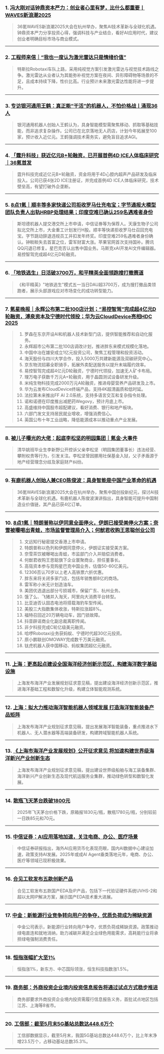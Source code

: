 ### 1. [冯大刚对话钟鼎资本严力：创业者心里有梦，比什么都重要丨WAVES新浪潮2025](https://36kr.com/p/3351260109155203?f=rss)

> 36氪WAVES新浪潮2025大会在杭州举办，聚焦AI技术革新与全球化机遇。钟鼎资本严力分享投资心得，强调科技与产业结合，看好AI应用时代，建议创业者明确目标市场与商业模式。

---


### 2. [工程师来信｜“我也一度认为激光雷达只是情绪价值”](https://36kr.com/p/3348573034699656?f=rss)

> 特斯拉Robotaxi车队上路，采用纯视觉方案引发激光雷达与视觉技术路线之争。激光雷达从业者认为其能弥补视觉方案在夜间、异形障碍物等场景的不足，且成本持续下降，性价比高。行业预计未来激光雷达性能将进一步提升。

---


### 3. [专访银河通用王鹤：真正能“干活”的机器人，不怕价格战丨涌现36人](https://36kr.com/p/3350684885707399?f=rss)

> 银河通用机器人创始人王鹤认为，具身智能模型需聚焦移动、抓取等基础技能，而非追求复杂操作。公司已在北京落地无人药店，计划今年拓展至100家，预计收入近亿元。王鹤强调技术需务实，避免盲目追求AGI。

---


### 4. [「霆升科技」获近亿元B+轮融资，已开展首例4D ICE人体临床研究｜36氪首发](https://36kr.com/p/3350605027633792?f=rss)

> 霆升科技完成近亿元B+轮融资，资金将用于4D心腔内超声产品研发及临床投入。公司已获4张2D ICE注册证，并完成首例4D ICE人体临床研究，技术壁垒高，有望打破外企垄断。

---


### 5. [8点1氪｜顺丰等多家快递公司拒收罗马仕充电宝；字节通报大模型团队负责人出轨HRBP处理结果；印度空难已确认259名遇难者身份](https://36kr.com/p/3351137481288323?f=rss)

> 斯坦德机器人提交港交所上市申请，中信证券等为保荐人。天康生物子公司拟北交所上市，大金重工计划发行H股。顺丰等快递拒收罗马仕召回充电宝。字节跳动辞退违规员工并扣发年终奖。印度空难259名遇难者身份确认。钟睒睒失去首富之位，雷军财富大涨。苹果官网首次支持国补。腾讯QQ闪退已修复。星巴克否认出售中国业务。马斯克xAI开发AI文件编辑器。易控智驾完成超4亿元D轮融资。

---


### 6. [「地铁逃生」日活破3700万，和平精英全面领跑搜打撤赛道](https://36kr.com/p/3350347863974020?f=rss)

> 《和平精英》"地铁逃生"模式五一当日DAU超3700万，成为搜打撤品类领跑者，展示头部游戏应对市场变化的成功转型能力。

---


### 7. [氪星晚报｜永辉公布第二批100店计划；“易控智驾”完成超4亿元D轮融资，溥泉资本及宁德时代领投；华为云CloudDevice亮相HDC 2025](https://36kr.com/p/3350232937832580?f=rss)

> 1. 罗森在东京开设AI和机器人技术新型门店，提供智能推荐和自动化服务。  
> 2. 永辉超市公布第二批100店调改计划，推进胖东来模式规模化落地。  
> 3. 中国中冶在雄安成立1亿元投资公司，聚焦工程管理和投资活动。  
> 4. 海天股份与四川大学合作，投入5000万共建新能源及双碳研究中心。  
> 5. 京东物流招募全职骑手，拓展外卖配送服务以提升末端履约效率。  
> 6. 易控智驾完成超4亿元D轮融资，宁德时代领投，加速无人矿卡布局。  
> 7. 理万电子获数千万元A+轮融资，用于晶圆测试设备研发升级。  
> 8. 米纯生物科技完成2000万元A轮融资，推进母婴营养产品研发及上市。  
> 9. 华为云发布CloudDevice终端产品，支持4K超清画质和低时延。  
> 10. 法拉第未来推出FF AI 2.0系统，支持多语言交互和复杂指令处理。  
> 11. 诺和诺德在印度推出减肥药Wegovy，预计月底上市。  
> 12. 高盛维持中国股市超配建议，看好消费、银行和地产板块。  
> 13. 六部门发文支持居民就业增收，增强消费信心。  
> 14. 英国公布十年工业战略，降低能源成本以推动重点产业发展。

---


### 8. [被儿子曝光的大佬：起底李松坚的明园集团｜氪金·大事件](https://36kr.com/p/3350119378379143?f=rss)

> 清华姚班毕业生李新野公开控诉父亲李松坚（明园集团董事长）违法经营、攀附权贵等行为，引发关注。李松坚曾因挪用社保基金入狱，父子矛盾源于地产经营理念分歧及家庭财产纠纷。

---


### 9. [有鹿机器人创始人兼CEO陈俊波：具身智能是中国产业革命的机遇](https://36kr.com/p/3344614722503301?f=rss)

> 36氪WAVES新浪潮2025大会在杭州举办，聚焦中国创投新纪元，探讨AI技术革新与全球化机遇。有鹿机器人陈俊波演讲指出，具身智能可提升中国制造业价值链，其产品已获4亿订单。

---


### 10. [8点1氪｜特朗普称以伊同意全面停火，伊朗已接受美停火方案；奈雪被曝喝出青蛙，市场监督管理局介入；何猷君收购王思聪创业公司](https://36kr.com/p/3349733203336066?f=rss)

> 1. 文远知行秘密提交香港上市申请。  
> 2. 特朗普称以色列和伊朗同意停火，伊朗证实接受美方案。  
> 3. 奈雪茶饮被曝喝出青蛙，市监部门介入并赔偿消费者。  
> 4. 何猷君收购王思聪旗下企业寰聚商业，担任董事长。  
> 5. 高瓴资本参与竞购星巴克中国业务，估值50-60亿美元。  
> 6. 12306否认70岁以上老人高铁票六折优惠。  
> 7. 胖东来将关闭多家门店，包括年销售额8亿的商场。  
> 8. 雷军称小米无计划造油车。  
> 9. 美团优选退出部分亏损城市，保留广东、杭州业务。  
> 10. 饿了么、飞猪并入淘天，阿里向大消费平台转型。  
> 11. 比亚迪否认固态电池将搭载海豹车型传闻。  
> 12. 美股三大指数集体收涨，特斯拉涨超8%。  
> 13. 福特召回近20万辆电动车，因门锁故障。  
> 14. 抖音辟谣商业化副总裁离职传闻。  
> 15. 非夕科技完成C轮亿级美元融资。  
> 16. 哈啰Robotaxi业务获蚂蚁、宁德时代超30亿元投资。  
> 17. 原小鹏联创OMOWAY完成数千万美元融资。  
> 18. 钛虎机器人获中国移动、蚂蚁集团超亿元融资。

---


### 11. [上海：更高起点建设全国海洋经济创新示范区，构建海洋数字基础设施](https://36kr.com/newsflashes/3351285494196870?f=rss)

> 上海发布海洋产业发展规划征求意见稿，提出建设海洋经济创新示范区，推进海洋基础工程和数智化升级，构建立体智能观测系统。

---


### 12. [上海：拟大力推动海洋智能机器人领域发展 打造海洋智能装备产品矩阵](https://36kr.com/newsflashes/3351285008182145?f=rss)

> 上海发布海洋产业规划征求意见稿，提出发展海洋智能装备，重点推进水下机器人、无人潜水器等高端装备研发，构建跨域智能机器人系统。

---


### 13. [《上海市海洋产业发展规划》公开征求意见 将加速构建世界级海洋新兴产业创新生态](https://36kr.com/newsflashes/3351284156525191?f=rss)

> 上海发布海洋产业规划征求意见稿，提出建设世界级船舶与海工装备集群、海洋新兴产业创新生态及现代航运服务业集群，推动绿色转型和数智化发展。

---


### 14. [散瓶飞天茅台跌破1800元](https://36kr.com/newsflashes/3351280676334466?f=rss)

> 2025年飞天茅台价格下跌，原箱报1830元/瓶，散瓶1780元/瓶，分别较前一日跌85元和70元。

---


### 15. [中信证券：AI应用落地加速，关注电商、办公、医疗场景](https://36kr.com/newsflashes/3351204081085063?f=rss)

> 中信证券研报指出，海外AI应用货币化表现亮眼，国内AI数据中心建设加速，政策支持AI发展。2025年或成AI Agent垂类落地元年，电商、办公、医疗等领域已现积极效果。

---


### 16. [合见工软发布五款创新产品](https://36kr.com/newsflashes/3351267805539209?f=rss)

> 合见工软发布五款国产EDA及IP产品，包括下一代验证硬件系统UVHS-2和超以太网IP解决方案，展示国产EDA技术重大进展。

---


### 17. [中金：新能源行业竞争转向用户的争夺，优质负荷成为稀缺资源](https://36kr.com/newsflashes/3351203737430664?f=rss)

> 中金公司表示，新能源行业转向用户争夺，优质负荷成稀缺资源。政策推动绿电直连和就地消纳，助力减碳并满足企业绿色用能需求，高耗能行业将承担绿电强制消费责任。

---


### 18. [恒指涨幅扩大至1%](https://36kr.com/newsflashes/3351255899679360?f=rss)

> 恒指涨1%，新东方、中芯国际领涨，恒生科技指数涨1.5%。

---


### 19. [商务部：外商投资企业境内投资信息报告将通过试点方式稳步推进](https://36kr.com/newsflashes/3351254559779463?f=rss)

> 商务部要求外商投资企业境内投资需履行信息报告义务，首批试点地区包括江苏、上海等8省市。

---


### 20. [工信部：截至5月末5G基站总数达448.6万个](https://36kr.com/newsflashes/3351253518690951?f=rss)

> 工信部数据显示，截至5月末，我国5G基站总数达448.6万个，比上年末净增23.5万个，占移动基站总数35.3%。

---

